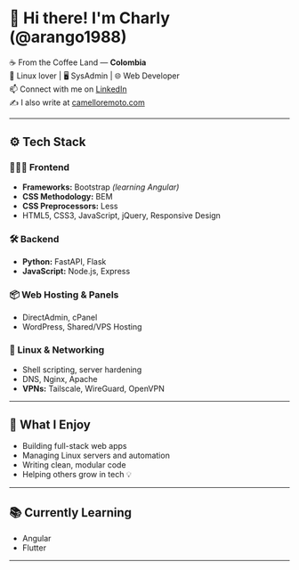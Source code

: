 # 👋 Hi there! I'm Charly (@arango1988)

☕ From the Coffee Land — **Colombia**  
🐧 Linux lover | 🖥️ SysAdmin | 🌐 Web Developer  
📫 Connect with me on [LinkedIn](https://www.linkedin.com/in/carlosarango/)  
✍️ I also write at [camelloremoto.com](https://camelloremoto.com)

---

## ⚙️ Tech Stack

### 👨🏽‍💻 Frontend
- **Frameworks:** Bootstrap *(learning Angular)*  
- **CSS Methodology:** BEM  
- **CSS Preprocessors:** Less  
- HTML5, CSS3, JavaScript, jQuery, Responsive Design

### 🛠️ Backend
- **Python:** FastAPI, Flask  
- **JavaScript:** Node.js, Express  

### 📦 Web Hosting & Panels
- DirectAdmin, cPanel  
- WordPress, Shared/VPS Hosting  

### 🐧 Linux & Networking
- Shell scripting, server hardening  
- DNS, Nginx, Apache  
- **VPNs:** Tailscale, WireGuard, OpenVPN  

---

## 🚀 What I Enjoy
- Building full-stack web apps  
- Managing Linux servers and automation  
- Writing clean, modular code  
- Helping others grow in tech 💡

---

## 📚 Currently Learning
- Angular
- Flutter

---

<!---
arango1988/arango1988 is a ✨ special ✨ repository because its `README.md` (this file) appears on your GitHub profile.
You can click the Preview link to take a look at your changes.
--->
